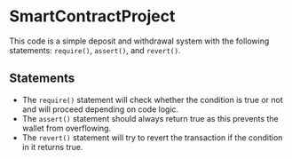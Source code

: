 # SmartContractProject

This code is a simple deposit and withdrawal system with the following statements: `require()`, `assert()`, and `revert()`.

## Statements
- The `require()` statement will check whether the condition is true or not and will proceed depending on code logic.
- The `assert()` statement should always return true as this prevents the wallet from overflowing.
- The `revert()` statement will try to revert the transaction if the condition in it returns true.
